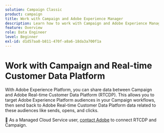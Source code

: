 ```yaml
---
solution: Campaign Classic
product: campaign
title: Work with Campaign and Adobe Experience Manager
description: Learn how to work with Campaign and Adobe Experience Manager
feature: Overview
role: Data Engineer
level: Beginner
exl-id: d1d57aa8-b811-470f-a8a6-18da3a700f1a
---
```

# Work with Campaign and Real-time Customer Data Platform

With Adobe Experience Platform, you can share data between Campaign and Adobe Real-time Customer Data Platform (RTCDP). This allows you to target Adobe Experience Platform audiences in your Campaign workflows, then send back to Adobe Real-time Customer Data Platform data related to these audiences like sends, opens, and clicks.

:speech_balloon: As a Managed Cloud Service user, [contact Adobe](support.md#support) to connect RTCDP and Campaign.
